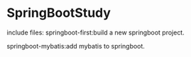 # SpringBootStudy
include files:
  springboot-first:build a new springboot project.
  
  springboot-mybatis:add mybatis to springboot.

